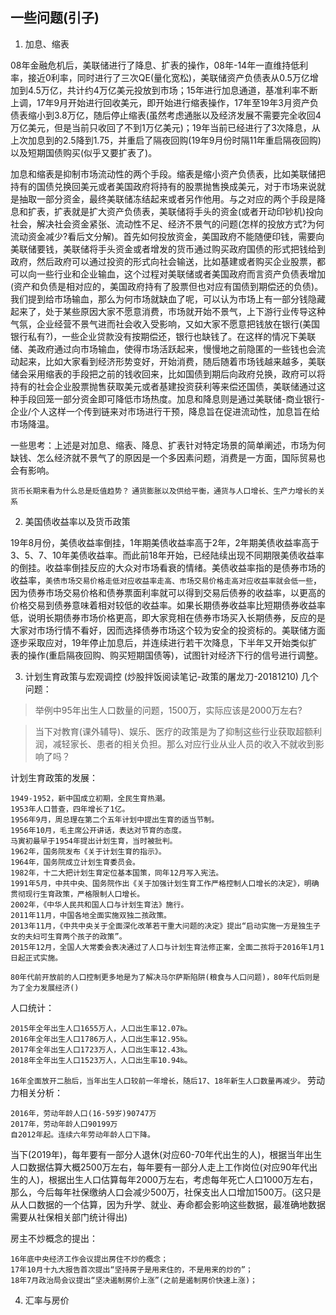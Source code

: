 ## 一些问题(引子)
1. 加息、缩表

08年金融危机后，美联储进行了降息、扩表的操作，08年-14年一直维持低利率，接近0利率，同时进行了三次QE(量化宽松)，美联储资产负债表从0.5万亿增加到4.5万亿，共计约4万亿美元投放到市场；15年进行加息通道，基准利率不断上调，17年9月开始进行回收美元，即开始进行缩表操作，17年至19年3月资产负债表缩小到3.8万亿，随后停止缩表(虽然考虑通胀以及经济发展不需要完全收回4万亿美元，但是当前只收回了不到1万亿美元)；19年当前已经进行了3次降息，从上次加息到的2.5降到1.75，并重启了隔夜回购(19年9月份时隔11年重启隔夜回购)以及短期国债购买(似乎又要扩表了)。

加息和缩表是抑制市场流动性的两个手段。缩表是缩小资产负债表，比如美联储把持有的国债兑换回美元或者美国政府将持有的股票抛售换成美元，对于市场来说就是抽取一部分资金，最终美联储冻结起来或者另作他用。与之对应的两个手段是降息和扩表，扩表就是扩大资产负债表，美联储将手头的资金(或者开动印钞机)投向社会，解决社会资金紧张、流动性不足、经济不景气的问题(怎样的投放方式?为何流动资金减少?看后文分解)。首先如何投放资金，美国政府不能随便印钱，需要向美联储要钱，美联储将手头资金或者增发的货币通过购买政府国债的形式把钱给到政府，然后政府可以通过投资的形式向社会输送，比如基建或者购买企业股票，都可以向一些行业和企业输血，这个过程对美联储或者美国政府而言资产负债表增加(资产和负债是相对应的，美国政府持有了股票但也对应有国债到期偿还的负债)。我们提到给市场输血，那么为何市场就缺血了呢，可以认为市场上有一部分钱隐藏起来了，处于某些原因大家不愿意消费，市场就开始不景气，上下游行业传导这种气氛，企业经营不景气进而社会收入受影响，又如大家不愿意把钱放在银行(美国银行私有?)，一些企业贷款没有按期偿还，银行也缺钱了。在这样的情况下美联储、美政府通过向市场输血，使得市场活跃起来，慢慢地之前隐匿的一些钱也会流动起来，比如大家看到经济形势变好，开始消费，随后随着市场钱越来越多，美联储会采用缩表的手段把之前的钱收回来，比如国债到期后向政府兑换，政府可以将持有的社会企业股票抛售获取美元或者基建投资获利等来偿还国债，美联储通过这种手段回笼一部分资金即可降低市场热度。加息和降息则是通过美联储-商业银行-企业/个人这样一个传到链来对市场进行干预，降息旨在促进流动性，加息旨在给市场降温。

一些思考：上述是对加息、缩表、降息、扩表针对特定场景的简单阐述，市场为何缺钱、怎么经济就不景气了的原因是一个多因素问题，消费是一方面，国际贸易也会有影响。

`货币长期来看为什么总是贬值趋势？`
`通货膨胀以及供给平衡，通货与人口增长、生产力增长的关系`

2. 美国债收益率以及货币政策

19年8月份，美债收益率倒挂，1年期美债收益率高于2年，2年期美债收益率高于3、5、7、10年美债收益率。而此前18年开始，已经陆续出现不同期限美债收益率的倒挂。收益率倒挂反应的大众对市场看衰的情绪。美债收益率指的是债券市场的收益率，`美债市场交易价格走低对应收益率走高、市场交易价格走高对应收益率就会低一些`，因为债券市场交易价格和债券票面利率就可以得到交易后债券的收益率，以更高的价格交易到债券意味着相对较低的收益率。如果长期债券收益率比短期债券收益率低，说明长期债券市场价格更高，即大家竞相在债券市场买入长期债券，反应的是大家对市场行情不看好，因而选择债券市场这个较为安全的投资标的。美联储方面逐步采取应对，19年停止加息后，并连续进行若干次降息，下半年又开始类似扩表的操作(重启隔夜回购、购买短期国债等)，试图针对经济下行的信号进行调整。

3. 计划生育政策与宏观调控
(炒股拌饭阅读笔记-政策的屠龙刀-20181210)
几个问题：
>举例中95年出生人口数量的问题，1500万，实际应该是2000万左右?

>当下对教育(课外辅导)、娱乐、医疗的政策是为了抑制这些行业获取超额利润，减轻家长、患者的相关负担。那么对应行业从业人员的收入不就收到影响了吗？

计划生育政策的发展：

    1949-1952，新中国成立初期，全民生育热潮。
    1953年人口普查，四年增长了1亿。
    1956年9月，周总理在第二个五年计划中提出生育的适当节制。
    1956年10月，毛主席公开讲话，表达对节育的态度。
    马寅初最早于1954年提出计划生育，当时被批判。
    1962年，国务院发布《关于计划生育的指示》。
    1964年，国务院成立计划生育委员会。
    1982年，十二大把计划生育定位基本国策，同年12月写入宪法。
    1991年5月，中共中央、国务院作出《关于加强计划生育工作严格控制人口增长的决定》，明确贯彻现行生育政策，严格限制人口增长。
    2002年，《中华人民共和国人口与计划生育法》施行。
    2011年11月，中国各地全面实施双独二孩政策。
    2013年11月，《中共中央关于全面深化改革若干重大问题的决定》提出“启动实施一方是独生子女的夫妇可生育两个孩子的政策”。
    2015年12月，全国人大常委会表决通过了人口与计划生育法修正案，全面二孩将于2016年1月1日起正式实施。

`80年代前开放前的人口控制更多地是为了解决马尔萨斯陷阱(粮食与人口问题)，80年代后则是为了全力发展经济()`

人口统计：

    2015年全年出生人口1655万人，人口出生率12.07‰。
    2016年全年出生人口1786万人，人口出生率12.95‰。 
    2017年全年出生人口1723万人，人口出生率12.43‰。 
    2018年全年出生人口1523万人，人口出生率10.94‰。

`16年全面放开二胎后，当年出生人口较前一年增长，随后17、18年新生人口数量再减少。`
劳动力相关分析：

    2016年，劳动年龄人口(16-59岁)90747万
    2017年，劳动年龄人口90199万
    自2012年起。连续六年劳动年龄人口下降。

当下(2019年)，每年要有一部分人退休(对应60-70年代出生的人)，根据当年出生人口数据估算大概2500万左右，每年要有一部分人走上工作岗位(对应90年代出生的人)，根据出生人口估算每年2000万左右，考虑每年死亡人口1000万左右，那么，今后每年社保缴纳人口会减少500万，社保支出人口增加1500万。(这只是从人口数据的一个估算，因为升学、就业、寿命都会影响这些数据，最准确地数据需要从社保相关部门统计得出)

房主不炒概念的提出：

    16年底中央经济工作会议提出房住不炒的概念；
    17年10月十九大报告首次提出“坚持房子是用来住的，不是用来的炒的”；
    18年7月政治局会议提出“坚决遏制房价上涨”(之前是遏制房价快速上涨)；

4. 汇率与房价